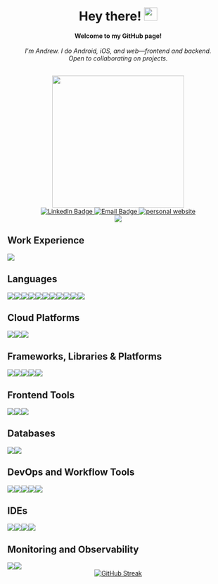 <div id="header" align="center">
  <h1>
    Hey there!
    <img src="https://media.giphy.com/media/hvRJCLFzcasrR4ia7z/giphy.gif" width="30px"/>
  </h1>
  <p align="center">
    <b>Welcome to my GitHub page!</b><br><br>
    <i>
        I'm Andrew. I do Android, iOS, and web—frontend and backend.<br>
        Open to collaborating on projects.<br>
    </i><br>
<!--     <h2 align="center">Request a Service</h2>
    <p align="center">I build stuff for the web or your local computer, just send me an <a href="mailto:andrewhenin25@gmail.com">E-Mail</a> to see how I can help you.</p><br /> -->
</p>
  <img width="300px" src="https://media0.giphy.com/media/JqmupuTVZYaQX5s094/giphy.gif?cid=ecf05e47o7lhzq2lfs2mpbm5a5ayl54cx5fewcb5xgic6rzu&ep=v1_gifs_related&rid=giphy.gif&ct=g"/>
  <div id="badges">
    <a href="https://www.linkedin.com/in/andrewhenin/" target="_blank">
      <img src="https://img.shields.io/badge/LinkedIn-blue?style=for-the-badge&logo=linkedin&logoColor=white" alt="LinkedIn Badge"/>
    </a>
    <a href="mailto:andrewhenin25@gmail.com" target="_blank">
      <img src="https://img.shields.io/badge/Gmail-D14836?style=for-the-badge&logo=gmail&logoColor=white" alt="Email Badge"/>
    </a>
    <a href="https://andrewhenin.github.io/" target="_blank">
      <img src="https://img.shields.io/badge/GitHub%20Pages-222222?style=for-the-badge&logo=GitHub%20Pages&logoColor=white" alt="personal website">
    </a>

  </div>
  <div>
    <img src="https://komarev.com/ghpvc/?username=andrewhenin"/>
  </div>
</div>

## Work Experience
<img src="https://img.shields.io/badge/Duolingo-58CC02?style=for-the-badge&logo=Duolingo&logoColor=white" />

## Languages
<div style="display:flex;flex-direction:row;">
  <img src="https://img.shields.io/badge/Python-FFD43B?style=for-the-badge&logo=python&logoColor=blue" />
  <img src="https://img.shields.io/badge/swift-F54A2A?style=for-the-badge&logo=swift&logoColor=white" />
  <img src="https://img.shields.io/badge/JavaScript-323330?style=for-the-badge&logo=javascript&logoColor=F7DF1E" />
  <img src="https://img.shields.io/badge/OCaml-%23E98407.svg?style=for-the-badge&logo=ocaml&logoColor=white" />
  <img src="https://img.shields.io/badge/TypeScript-007ACC?style=for-the-badge&logo=typescript&logoColor=white" />
  <img src="https://img.shields.io/badge/CSS3-1572B6?style=for-the-badge&logo=css3&logoColor=white" />   
  <img src="https://img.shields.io/badge/HTML5-E34F26?style=for-the-badge&logo=html5&logoColor=white" />
  <img src="https://img.shields.io/badge/C%2B%2B-00599C?style=for-the-badge&logo=c%2B%2B&logoColor=white" />
  <img src="https://img.shields.io/badge/C-00599C?style=for-the-badge&logo=c&logoColor=white" /> 
  <img src="https://img.shields.io/badge/Kotlin-B125EA?style=for-the-badge&logo=kotlin&logoColor=white" />
  <img src="https://img.shields.io/badge/Rust-FFF?style=for-the-badge&logo=rust&logoColor=black" />
<!--   <img src="https://img.shields.io/badge/LaTeX-47A141?style=for-the-badge&logo=LaTeX&logoColor=white" />    -->
</div>

## Cloud Platforms
<div style="display:flex;flex-direction:row;">
  <img src="https://img.shields.io/badge/Amazon AWS-FF9900?style=for-the-badge&logo=amazonaws&logoColor=white" />
  <img src="https://img.shields.io/badge/Amazon%20S3-FF9900?style=for-the-badge&logo=amazons3&logoColor=white" />
  <img src="https://img.shields.io/badge/Terraform-7B42BC?style=for-the-badge&logo=terraform&logoColor=white" />     
</div>

## Frameworks, Libraries & Platforms
<div style="display:flex;flex-direction:row;">
  <img src="https://img.shields.io/badge/Flask-000000?style=for-the-badge&logo=flask&logoColor=white" />
  <img src="https://img.shields.io/badge/firebase-ffca28?style=for-the-badge&logo=firebase&logoColor=black"/> 
  <img src="https://img.shields.io/badge/Supabase-3ECF8E?style=for-the-badge&logo=supabase&logoColor=white" />
  <img src="https://img.shields.io/badge/Node%20js-339933?style=for-the-badge&logo=nodedotjs&logoColor=white" />  
  <img src="https://img.shields.io/badge/Postman-FF6C37?style=for-the-badge&logo=Postman&logoColor=white"/>  
</div>

## Frontend Tools
<div style="display:flex;flex-direction:row;">
  <img src="https://img.shields.io/badge/React-20232A?style=for-the-badge&logo=react&logoColor=61DAFB" />
  <img src="https://img.shields.io/badge/Redux-593D88?style=for-the-badge&logo=redux&logoColor=white" />
  <img src="https://img.shields.io/badge/Tailwind_CSS-38B2AC?style=for-the-badge&logo=tailwind-css&logoColor=white" /> 
</div>

## Databases
<div style="display:flex;flex-direction:row;">
  <img src="https://img.shields.io/badge/Amazon%20DynamoDB-4053D6?style=for-the-badge&logo=Amazon%20DynamoDB&logoColor=white" />
  <img src="https://img.shields.io/badge/Sqlite-003B57?style=for-the-badge&logo=sqlite&logoColor=white" />
</div>

## DevOps and Workflow Tools
<div style="display:flex;flex-direction:row;">
  <img src="https://img.shields.io/badge/Jenkins-D24939?style=for-the-badge&logo=Jenkins&logoColor=white"/>
  <img src="https://img.shields.io/badge/Docker-2CA5E0?style=for-the-badge&logo=docker&logoColor=white"/>
  <img src="https://img.shields.io/badge/git-%23F05033.svg?style=for-the-badge&logo=git&logoColor=white" />
  <img src="https://img.shields.io/badge/Github%20Actions-282a2e?style=for-the-badge&logo=githubactions&logoColor=367cfe" /> 
  <img src="https://img.shields.io/badge/Jira-0052CC?style=for-the-badge&logo=Jira&logoColor=white" /> 
</div>

## IDEs
<div style="display:flex;flex-direction:row;">
  <img src="https://img.shields.io/badge/VSCode-0078D4?style=for-the-badge&logo=visual%20studio%20code&logoColor=white" /> 
  <img src="https://img.shields.io/badge/Xcode-007ACC?style=for-the-badge&logo=Xcode&logoColor=white" />
  <img src="https://img.shields.io/badge/replit-667881?style=for-the-badge&logo=replit&logoColor=white" /> 
  <img src="https://img.shields.io/badge/Android_Studio-3DDC84?style=for-the-badge&logo=android-studio&logoColor=white" />
</div>

## Monitoring and Observability
<div style="display:flex;flex-direction:row;">
  <img src="https://img.shields.io/badge/grafana-%23F46800.svg?style=for-the-badge&logo=grafana&logoColor=white" />
  <img src="https://img.shields.io/badge/sentry-%23362D59.svg?style=for-the-badge&logo=sentry&logoColor=white" />
  
</div>

<div align="center">
  <a href="https://git.io/streak-stats"><img src="https://github-readme-streak-stats.herokuapp.com?user=andrewhenin&theme=dark" alt="GitHub Streak" /></a>
</div>
